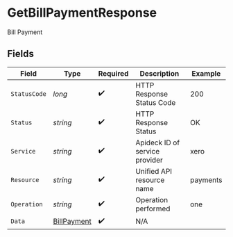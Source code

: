 # GetBillPaymentResponse

Bill Payment


## Fields

| Field                                                 | Type                                                  | Required                                              | Description                                           | Example                                               |
| ----------------------------------------------------- | ----------------------------------------------------- | ----------------------------------------------------- | ----------------------------------------------------- | ----------------------------------------------------- |
| `StatusCode`                                          | *long*                                                | :heavy_check_mark:                                    | HTTP Response Status Code                             | 200                                                   |
| `Status`                                              | *string*                                              | :heavy_check_mark:                                    | HTTP Response Status                                  | OK                                                    |
| `Service`                                             | *string*                                              | :heavy_check_mark:                                    | Apideck ID of service provider                        | xero                                                  |
| `Resource`                                            | *string*                                              | :heavy_check_mark:                                    | Unified API resource name                             | payments                                              |
| `Operation`                                           | *string*                                              | :heavy_check_mark:                                    | Operation performed                                   | one                                                   |
| `Data`                                                | [BillPayment](../../Models/Components/BillPayment.md) | :heavy_check_mark:                                    | N/A                                                   |                                                       |